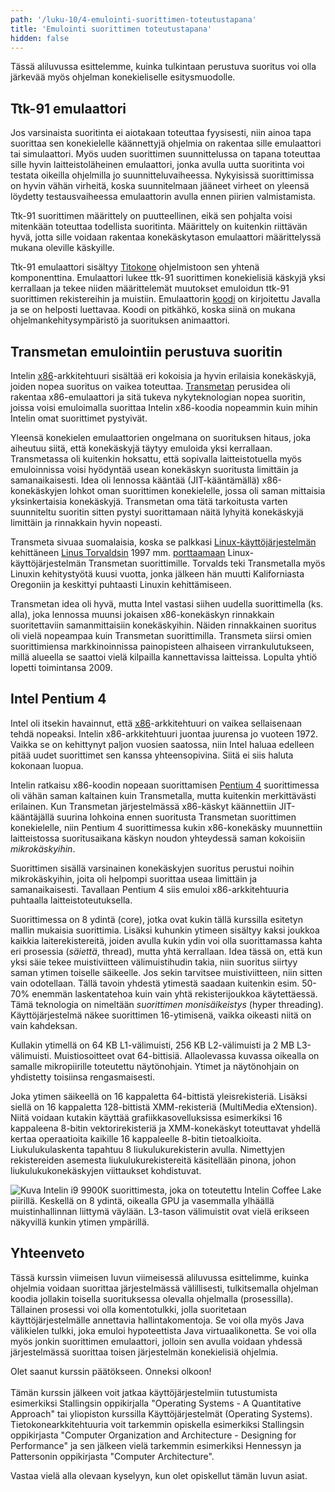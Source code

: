 ```yaml
---
path: '/luku-10/4-emulointi-suorittimen-toteutustapana'
title: 'Emulointi suorittimen toteutustapana'
hidden: false
---
```


<div>
<lead>Tässä aliluvussa esittelemme, kuinka tulkintaan perustuva suoritus voi olla järkevää myös ohjelman konekieliselle esitysmuodolle.
</lead>
</div>

## Ttk-91 emulaattori
Jos varsinaista suoritinta ei aiotakaan toteuttaa fyysisesti, niin ainoa tapa suorittaa sen konekielelle käännettyjä ohjelmia on rakentaa sille emulaattori tai simulaattori. Myös uuden suorittimen suunnittelussa on tapana toteuttaa sille hyvin laitteistoläheinen emulaattori, jonka avulla uutta suoritinta voi testata oikeilla ohjelmilla jo suunnitteluvaiheessa. Nykyisissä suorittimissa on hyvin vähän virheitä, koska suunnitelmaan jääneet virheet on yleensä löydetty testausvaiheessa emulaattorin avulla ennen piirien valmistamista.

Ttk-91 suorittimen määrittely on puutteellinen, eikä sen pohjalta voisi mitenkään toteuttaa todellista suoritinta. Määrittely on kuitenkin riittävän hyvä, jotta sille voidaan rakentaa konekäskytason emulaattori määrittelyssä mukana oleville käskyille.

Ttk-91 emulaattori sisältyy [Titokone](https://www.cs.helsinki.fi/group/titokone/) ohjelmistoon sen yhtenä komponenttina. Emulaattori lukee ttk-91 suorittimen konekielisiä käskyjä yksi kerrallaan ja tekee niiden määrittelemät muutokset emuloidun ttk-91 suorittimen rekistereihin ja muistiin. Emulaattorin [koodi](https://www.cs.helsinki.fi/group/nodes/kurssit/tito/2012s/Processor.java) on kirjoitettu Javalla ja se on helposti luettavaa. Koodi on pitkähkö, koska siinä on mukana ohjelmankehitysympäristö ja suorituksen animaattori.

## Transmetan emulointiin perustuva suoritin
Intelin [x86](https://fi.wikipedia.org/wiki/X86)-arkkitehtuuri sisältää eri kokoisia ja hyvin erilaisia konekäskyjä, joiden nopea suoritus on vaikea toteuttaa. [Transmetan](https://fi.wikipedia.org/wiki/Transmeta) perusidea oli rakentaa x86-emulaattori ja sitä tukeva nykyteknologian nopea suoritin, joissa voisi emuloimalla suorittaa Intelin x86-koodia nopeammin kuin mihin Intelin omat suorittimet pystyivät.

Yleensä konekielen emulaattorien ongelmana on suorituksen hitaus, joka aiheutuu siitä, että konekäskyjä täytyy emuloida yksi kerrallaan. Transmetassa oli kuitenkin hoksattu, että sopivalla laitteistotuella myös emuloinnissa voisi hyödyntää usean konekäskyn suoritusta limittäin ja samanaikaisesti. Idea oli lennossa kääntää (JIT-kääntämällä) x86-konekäskyjen lohkot oman suorittimen konekielelle, jossa oli saman mittaisia yksinkertaisia konekäskyjä. Transmetan oma tätä tarkoitusta varten suunniteltu suoritin sitten pystyi suorittamaan näitä lyhyitä konekäskyjä limittäin ja rinnakkain hyvin nopeasti.

Transmeta sivuaa suomalaisia, koska se palkkasi [Linux-käyttöjärjestelmän](https://fi.wikipedia.org/wiki/Linux) kehittäneen [Linus Torvaldsin](https://en.wikipedia.org/wiki/Linus_Torvalds) 1997 mm. [porttaamaan](https://en.wikipedia.org/wiki/Porting) Linux-käyttöjärjestelmän Transmetan suorittimille.  Torvalds teki Transmetalla myös Linuxin kehitystyötä kuusi vuotta, jonka jälkeen hän muutti Kaliforniasta Oregoniin ja keskittyi puhtaasti Linuxin kehittämiseen.

Transmetan idea oli hyvä, mutta Intel vastasi siihen uudella suorittimella (ks. alla), joka lennossa muunsi jokaisen x86-konekäskyn rinnakkain suoritettaviin samanmittaisiin konekäskyihin. Näiden rinnakkainen suoritus oli vielä nopeampaa kuin Transmetan suorittimilla. Transmeta siirsi omien suorittimiensa markkinoinnissa painopisteen alhaiseen virrankulutukseen, millä alueella se saattoi vielä kilpailla kannettavissa laitteissa. Lopulta yhtiö lopetti toimintansa 2009.

## Intel Pentium 4
Intel oli itsekin havainnut, että [x86](https://fi.wikipedia.org/wiki/X86)-arkkitehtuuri on vaikea sellaisenaan tehdä nopeaksi. Intelin x86-arkkitehtuuri juontaa juurensa jo vuoteen 1972. Vaikka se on kehittynyt paljon vuosien saatossa, niin Intel haluaa edelleen pitää uudet suorittimet sen kanssa yhteensopivina. Siitä ei siis haluta kokonaan luopua.

Intelin ratkaisu x86-koodin nopeaan suorittamisen [Pentium 4](https://en.wikipedia.org/wiki/Pentium_4) suorittimessa oli vähän saman kaltainen kuin Transmetalla, mutta kuitenkin merkittävästi erilainen. Kun Transmetan järjestelmässä x86-käskyt käännettiin JIT-kääntäjällä suurina lohkoina ennen suoritusta Transmetan suorittimen konekielelle, niin Pentium 4 suorittimessa kukin x86-konekäsky muunnettiin laitteistossa suoritusaikana käskyn noudon yhteydessä saman kokoisiin _mikrokäskyihin_.

Suorittimen sisällä varsinainen konekäskyjen suoritus perustui noihin mikrokäskyihin, joita oli helpompi suorittaa useaa limittäin ja samanaikaisesti. Tavallaan Pentium 4 siis emuloi x86-arkkitehtuuria puhtaalla laitteistoteutuksella.


<text-box variant="example" name="Nykyaikaa: Intel Core i9-9900K (2018)">

Suorittimessa on 8 ydintä (core), jotka ovat kukin tällä kurssilla esitetyn mallin mukaisia suorittimia. Lisäksi kuhunkin ytimeen sisältyy kaksi joukkoa kaikkia laiterekistereitä, joiden avulla kukin ydin voi olla suorittamassa kahta eri prosessia (_säiettä_, thread), mutta yhtä kerrallaan. Idea tässä on, että kun yksi säie tekee muistiviitteen välimuistihudin takia, niin suoritus siirtyy saman ytimen toiselle säikeelle. Jos sekin tarvitsee muistiviitteen, niin sitten vain odotellaan. Tällä tavoin yhdestä ytimestä saadaan kuitenkin esim. 50-70% enemmän laskentatehoa kuin vain yhtä rekisterijoukkoa käytettäessä. Tämä teknologia on nimeltään _suorittimen monisäikeistys_ (hyper threading). Käyttöjärjestelmä näkee suorittimen 16-ytimisenä, vaikka oikeasti niitä on vain kahdeksan.

Kullakin ytimellä on 64 KB L1-välimuisti, 256 KB L2-välimuisti ja 2 MB L3-välimuisti. Muistiosoitteet ovat 64-bittisiä. Allaolevassa kuvassa oikealla on samalle mikropiirille toteutettu näytönohjain. Ytimet ja näytönohjain on yhdistetty toisiinsa rengasmaisesti.

Joka ytimen säikeellä on 16 kappaletta 64-bittistä yleisrekisteriä. Lisäksi siellä on 16 kappaletta 128-bittistä XMM-rekisteriä (MultiMedia eXtension). Niitä voidaan kutakin käyttää grafiikkasovelluksissa esimerkiksi 16 kappaleena 8-bitin vektorirekisteriä ja XMM-konekäskyt toteuttavat yhdellä kertaa operaatioita kaikille 16 kappaleelle 8-bitin tietoalkioita. Liukulukulaskenta tapahtuu 8 liukulukurekisterin avulla. Nimettyjen rekistereiden asemesta liukulukurekistereitä käsitellään pinona, johon liukulukukonekäskyjen viittaukset kohdistuvat.

![Kuva Intelin i9 9900K suorittimesta, joka on toteutettu Intelin Coffee Lake piirillä. Keskellä on 8 ydintä, oikealla GPU ja vasemmalla ylhäällä muistinhallinnan liittymä väylään. L3-tason välimuistit ovat vielä erikseen näkyvillä kunkin ytimen ympärillä.](./ch-10-4-i9-9900k.svg)
<div>
<illustrations motive="ch-10-4-i9-9900k"></illustrations>
</div>

</text-box>



## Yhteenveto
Tässä kurssin viimeisen luvun viimeisessä aliluvussa esittelimme, kuinka ohjelmia voidaan suorittaa järjestelmässä välillisesti, tulkitsemalla ohjelman koodia jollakin toisella suorituksessa olevalla ohjelmalla (prosessilla). Tällainen prosessi voi olla komentotulkki, jolla suoritetaan käyttöjärjestelmälle annettavia hallintakomentoja. Se voi olla myös Java välikielen tulkki, joka emuloi hypoteettista Java virtuaalikonetta. Se voi olla myös jonkin suorittimen emulaattori, jolloin sen avulla voidaan yhdessä järjestelmässä suorittaa toisen järjestelmän konekielisiä ohjelmia.

<text-box variant="example" name="Mitä seuraavaksi?">

Olet saanut kurssin päätökseen. Onneksi olkoon!
<br><br>
Tämän kurssin jälkeen voit jatkaa käyttöjärjestelmiin tutustumista esimerkiksi Stallingsin oppikirjalla "Operating Systems - A Quantitative Approach" tai yliopiston kurssilla Käyttöjärjestelmät (Operating Systems). Tietokonearkkitehtuuria voit tarkemmin opiskella esimerkiksi Stallingsin oppikirjasta "Computer Organization and Architecture - Designing for Performance" ja sen jälkeen vielä tarkemmin esimerkiksi Hennessyn ja Pattersonin oppikirjasta "Computer Architecture".

</text-box>

Vastaa vielä alla olevaan kyselyyn, kun olet opiskellut tämän luvun asiat.

<!-- summary quizit   -->

<div><quiz id="96c1ef93-1f6b-5cf3-972b-49034b8cf919"></quiz></div>

